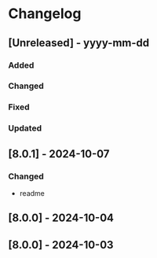 # Changelog
## [Unreleased] - yyyy-mm-dd

### Added

### Changed

### Fixed

### Updated

## [8.0.1] - 2024-10-07


### Changed
- readme

## [8.0.0] - 2024-10-04


## [8.0.0] - 2024-10-03
